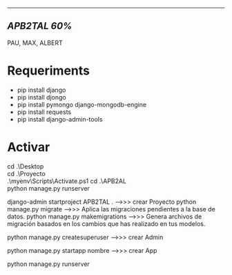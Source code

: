 -------------
*APB2TAL 60%*
-------------

PAU, MAX, ALBERT


Requeriments
============


-  pip install django
-  pip install djongo
-  pip install pymongo django-mongodb-engine
-  pip install requests
-  pip install django-admin-tools



Activar
=======
cd .\Desktop\
cd .\Proyecto\
.\myenv\Scripts\Activate.ps1
cd .\APB2AL\
python manage.py runserver


django-admin startproject APB2TAL .	-->>>   crear Proyecto
python manage.py migrate 		        -->>>	  Aplica las migraciones pendientes a la base de datos.
python manage.py makemigrations		  -->>>	  Genera archivos de migración basados en los cambios que has realizado en tus modelos.

python manage.py createsuperuser 	  -->>>   crear Admin

python manage.py startapp nombre	  -->>>   crear App

python manage.py runserver


